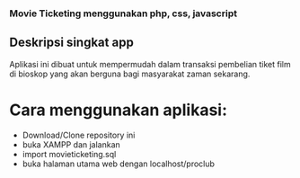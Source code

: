### Movie Ticketing menggunakan php, css, javascript
## Deskripsi singkat app
Aplikasi ini dibuat untuk mempermudah dalam transaksi pembelian tiket film di bioskop yang akan berguna bagi masyarakat zaman sekarang.
# Cara menggunakan aplikasi:
- Download/Clone repository ini
- buka XAMPP dan jalankan
- import movieticketing.sql
- buka halaman utama web dengan localhost/proclub